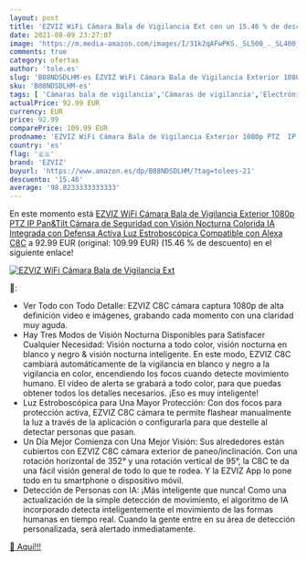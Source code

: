 ```yaml
---
layout: post
title: 'EZVIZ WiFi Cámara Bala de Vigilancia Ext con un 15.46 % de descuento'
date: 2021-08-09 23:27:07
image: 'https://m.media-amazon.com/images/I/31k2qAFwPKS._SL500_._SL400_.jpg'
comments: true
category: ofertas
author: 'tole.es'
slug: 'B08NDSDLHM-es EZVIZ WiFi Cámara Bala de Vigilancia Exterior 1080p PTZ IP...'
sku: 'B08NDSDLHM-es'
tags: [ 'Cámaras bala de vigilancia','Cámaras de vigilancia','Electrónica','Fotografía y videocámaras','alexa','ezviz', ]
actualPrice: 92.99 EUR
currency: EUR
price: 92.99
comparePrice: 109.99 EUR
prodname: 'EZVIZ WiFi Cámara Bala de Vigilancia Exterior 1080p PTZ  IP Pan&Tilt Cámara de Seguridad con Visión Nocturna Colorida  IA Integrada con Defensa Activa Luz Estroboscópica  Compatible con Alexa  C8C'
country: 'es'
flag: '🇪🇸'
brand: 'EZVIZ'
buyurl: 'https://www.amazon.es/dp/B08NDSDLHM/?tag=tolees-21'
descuento: '15.46'
average: '98.8233333333333'
---
```


En este momento está [EZVIZ WiFi Cámara Bala de Vigilancia Exterior 1080p PTZ  IP Pan&Tilt Cámara de Seguridad con Visión Nocturna Colorida  IA Integrada con Defensa Activa Luz Estroboscópica  Compatible con Alexa  C8C](https://www.amazon.es/dp/B08NDSDLHM/?tag=tolees-21) a 92.99 EUR (original: 109.99 EUR) (15.46 %  de descuento) en el siguiente enlace!

[![EZVIZ WiFi Cámara Bala de Vigilancia Ext](https://m.media-amazon.com/images/I/31k2qAFwPKS._SL500_._SL400_.jpg)](https://www.amazon.es/dp/B08NDSDLHM/?tag=tolees-21)

🔎:

- Ver Todo con Todo Detalle: EZVIZ C8C cámara captura 1080p de alta definición video e imágenes, grabando cada momento con una claridad muy aguda.
- Hay Tres Modos de Visión Nocturna Disponibles para Satisfacer Cualquier Necesidad: Visión nocturna a todo color, visión nocturna en blanco y negro & visión nocturna inteligente. En este modo, EZVIZ C8C cambiará automáticamente de la vigilancia en blanco y negro a la vigilancia en color, encendiendo los focos cuando detecte movimiento humano. El vídeo de alerta se grabará a todo color, para que puedas obtener todos los detalles necesarios. ¡Eso es muy inteligente!
- Luz Estroboscópica para Una Mayor Protección: Con dos focos para protección activa, EZVIZ C8C cámara te permite flashear manualmente la luz a través de la aplicación o configurarla para que destelle al detectar personas que pasan.
- Un Día Mejor Comienza con Una Mejor Visión: Sus alrededores están cubiertos con EZVIZ C8C cámara exterior de paneo/inclinación. Con una rotación horizontal de 352° y una rotación vertical de 95°, la C8C te da una fácil visión general de todo lo que te rodea. Y la EZVIZ App lo pone todo en tu smartphone o dispositivo móvil.
- Detección de Personas con IA: ¡Más inteligente que nunca! Como una actualización de la simple detección de movimiento, el algoritmo de IA incorporado detecta inteligentemente el movimiento de las formas humanas en tiempo real. Cuando la gente entre en su área de detección personalizada, será alertado inmediatamente.

[🛒 Aquí!!!](https://www.amazon.es/dp/B08NDSDLHM/?tag=tolees-21)
